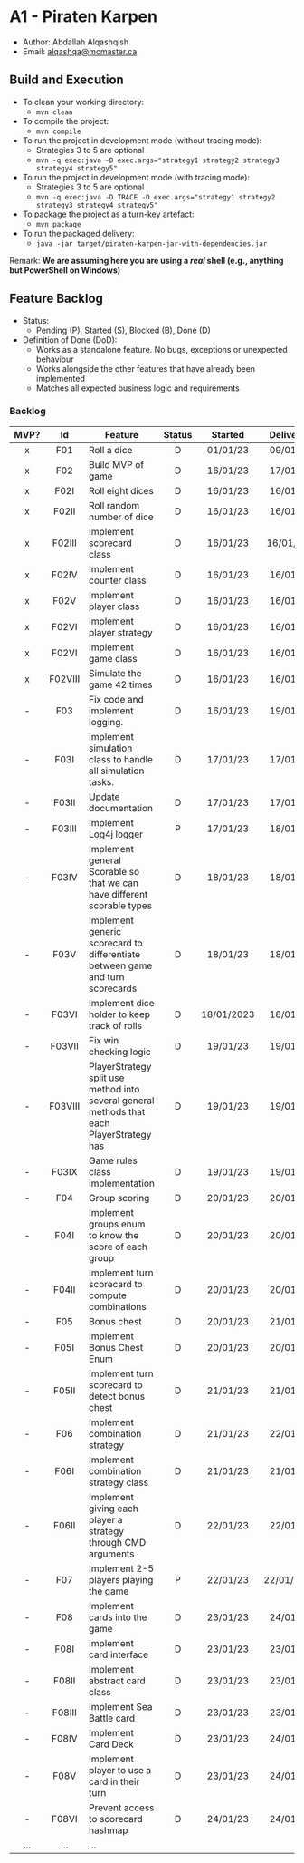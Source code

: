 # A1 - Piraten Karpen

  * Author: Abdallah Alqashqish
  * Email: alqashqa@mcmaster.ca

## Build and Execution

  * To clean your working directory:
    * `mvn clean`
  * To compile the project:
    * `mvn compile`
  * To run the project in development mode (without tracing mode):
    * Strategies 3 to 5 are optional 
    * `mvn -q exec:java -D exec.args="strategy1 strategy2 strategy3 strategy4 strategy5"`
  * To run the project in development mode (with tracing mode):
    * Strategies 3 to 5 are optional
    * `mvn -q exec:java -D TRACE -D exec.args="strategy1 strategy2 strategy3 strategy4 strategy5"`
  * To package the project as a turn-key artefact:
    * `mvn package`
  * To run the packaged delivery:
    * `java -jar target/piraten-karpen-jar-with-dependencies.jar` 

Remark: **We are assuming here you are using a _real_ shell (e.g., anything but PowerShell on Windows)**

## Feature Backlog

 * Status: 
   * Pending (P), Started (S), Blocked (B), Done (D)
 * Definition of Done (DoD):
   * Works as a standalone feature. No bugs, exceptions or unexpected behaviour
   * Works alongside the other features that have already been implemented
   * Matches all expected business logic and requirements

### Backlog 

| MVP? | Id  | Feature  | Status  |  Started  | Delivered |
| :-:  |:-:  |---       | :-:     | :-:       | :-:       |
| x   | F01 | Roll a dice |  D | 01/01/23 | 09/01/23 |
| x   | F02 | Build MVP of game  |  D | 16/01/23 | 17/01/23
| x   | F02I | Roll eight dices  |  D  | 16/01/23 | 16/01/23
| x   | F02II | Roll random number of dice  |  D | 16/01/23 | 16/01/23
| x   | F02III | Implement scorecard class  | D | 16/01/23 | 16/01/232
| x   | F02IV | Implement counter class | D | 16/01/23 | 16/01/23
| x   | F02V | Implement player class | D | 16/01/23 | 16/01/23
| x   | F02VI | Implement player strategy | D | 16/01/23 | 16/01/23
| x   | F02VI | Implement game class  | D | 16/01/23 | 16/01/23
| x   | F02VIII | Simulate the game 42 times | D | 16/01/23 | 16/01/23
| -   | F03 | Fix code and implement logging.  |  D  |  16/01/23  | 19/01/23
| -   | F03I | Implement simulation class to handle all simulation tasks.  |  D  | 17/01/23  | 17/01/23
| -   | F03II | Update documentation  |  D  |  17/01/23  | 17/01/23
| -   | F03III | Implement Log4j logger  |  P  | 17/01/23 | 18/01/23
| -   | F03IV | Implement general Scorable so that we can have different scorable types  |  D  | 18/01/23 | 18/01/23
| -   | F03V | Implement generic scorecard to differentiate between game and turn scorecards  |  D  | 18/01/23 | 18/01/23
| -   | F03VI | Implement dice holder to keep track of rolls |  D  | 18/01/2023 | 18/01/23
| -   | F03VII | Fix win checking logic |  D  | 19/01/23 | 19/01/23
| -   | F03VIII | PlayerStrategy split use method into several general methods that each PlayerStrategy has |  D  | 19/01/23 | 19/01/23
| -   | F03IX | Game rules class implementation | D | 19/01/23 | 19/01/23
| -   | F04 | Group scoring | D | 20/01/23 | 20/01/23
| -   | F04I | Implement groups enum to know the score of each group | D | 20/01/23 | 20/01/23
| -   | F04II | Implement turn scorecard to compute combinations  | D | 20/01/23 | 20/01/23
| -   | F05 | Bonus chest | D | 20/01/23 | 21/01/23
| -   | F05I | Implement Bonus Chest Enum | D | 20/01/23 | 20/01/23
| -   | F05II | Implement turn scorecard to detect bonus chest | D | 21/01/23 | 21/01/23
| -   | F06 | Implement combination strategy | D | 21/01/23 | 22/01/23
| -   | F06I | Implement combination strategy class | D | 21/01/23 | 21/01/23
| -   | F06II | Implement giving each player a strategy through CMD arguments | D | 22/01/23 | 22/01/23
| -   | F07 | Implement 2-5 players playing the game | P | 22/01/23 | 22/01/2023
| -   | F08 | Implement cards into the game | D | 23/01/23 | 24/01/23
| -   | F08I | Implement card interface | D | 23/01/23 | 23/01/23
| -   | F08II | Implement abstract card class | D | 23/01/23 | 23/01/23
| -   | F08III | Implement Sea Battle card | D | 23/01/23 | 23/01/23
| -   | F08IV | Implement Card Deck | D | 23/01/23 | 24/01/23
| -   | F08V | Implement player to use a card in their turn | D | 23/01/23 | 24/01/23
| -   | F08VI | Prevent access to scorecard hashmap | D | 24/01/23 | 24/01/23 
| ... | ... | ... |

